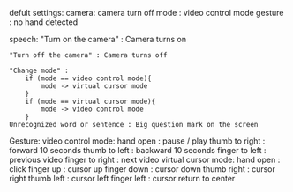 
defult settings:
    camera: camera turn off
    mode : video control mode
    gesture : no hand detected

speech:
    "Turn on the camera" : Camera turns on
    
    "Turn off the camera" : Camera turns off

    "Change mode" : 
        if (mode == video control mode){
            mode -> virtual cursor mode
        }
        if (mode == virtual cursor mode){
            mode -> video control mode
        }
    Unrecognized word or sentence : Big question mark on the screen

Gesture:
    video control mode:
        hand open : pause / play
        thumb to right : forward 10 seconds
        thumb to left : backward 10 seconds
        finger to left : previous video
        finger to right : next video
    virtual cursor mode:
        hand open : click
        finger up : cursor up
        finger down : cursor down
        thumb right : cursor right
        thumb left : cursor left
        finger left : cursor return to center
